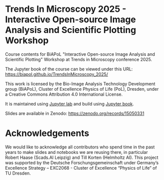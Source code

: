 # Trends In Microscopy 2025 - Interactive Open-source Image Analysis and Scientific Plotting Workshop

Course contents for BiAPoL "Interactive Open-source Image Analysis and Scientific Plotting" Workshop at Trends in Microscopy conference 2025.

The Jupyter book of the course can be viewed under this URL: https://biapol.github.io/TrendsInMicroscopy_2025/

This work is licensed by the Bio-Image Analysis Technology Development group (BiAPoL), Cluster of Excellence Physics of Life (PoL), Dresden, under a Creative Commons Attribution 4.0 International License.

It is maintained using [Jupyter lab](https://jupyter.org/) and build using [Jupyter book](https://jupyterbook.org/en/stable/intro.html).

Slides are available in Zenodo: https://zenodo.org/records/15050331

# Acknowledgements

We would like to acknowledge all contributors who spend time in the past years to make slides and notebooks we are reusing there, in particular Robert Haase (Scads.AI Leipzig) and Till Korten (Helmholtz AI). This project was supported by the Deutsche Forschungsgemeinschaft under Germany’s Excellence Strategy – EXC2068 - Cluster of Excellence “Physics of Life” of TU Dresden.
